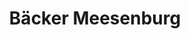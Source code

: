 ---
title: "Bäcker Meesenburg"
url: /flensburg/baecker-meesenburg-alter-husumer-weg/
shop: Bäckerei
---